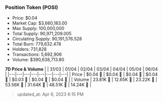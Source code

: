 
  ### Position Token (POSI)
  - Price: $0.04
  - Market Cap: $3,660,183.00
  - Max Supply: 100,000,000
  - Total Supply: 90,971,209.005
  - Circulating Supply: 90,191,576.528
  - Total Burn: 779,632.478
  - Holders: 731,828
  - Transactions: 5,692,906
  - Volume: $390,638,713.80

  **7D Price & Volume**
  | | 31&#x2F;03 | 01&#x2F;04 | 02&#x2F;04 | 03&#x2F;04 | 04&#x2F;04 | 05&#x2F;04 | 06&#x2F;04 |
  |---|---|---|---|---|---|---|---|
  | Price | $0.04 🔻 | $0.04 🔻 | $0.04 🔻 | $0.04 🔻 | $0.03 🔻 | $0.04 🚀 | $0.04 🚀 |
  | Volume | 23.81K 🚀 | 12.65K 🔻 | 23.22K 🚀 | 53.56K 🚀 | 31.64K 🔻 | 48.51K 🚀 | 14.24K 🔻 |

  > updated_at: Apr 6, 2023 6:15 PM
